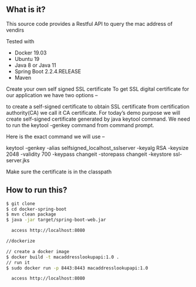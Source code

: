 ## What is it?
This source code provides a Restful API to query the mac address of vendirs

Tested with
* Docker 19.03
* Ubuntu 19
* Java 8 or Java 11
* Spring Boot 2.2.4.RELEASE
* Maven


Create your own self signed SSL certificate
To get SSL digital certificate for our application we have two options –

to create a self-signed certificate
to obtain SSL certificate from certification authority(CA) we call it CA certificate.
For today’s demo purpose we will create self-signed certificate generated by java keytool command. We need to run the keytool -genkey command from command prompt.

Here is the exact command we will use –

keytool -genkey -alias selfsigned_localhost_sslserver -keyalg RSA -keysize 2048 -validity 700 -keypass changeit -storepass changeit -keystore ssl-server.jks

Make sure the certificate is in the classpath

## How to run this?
```bash
$ git clone 
$ cd docker-spring-boot
$ mvn clean package
$ java -jar target/spring-boot-web.jar

  access http://localhost:8080

//dockerize

// create a docker image
$ docker build -t macaddresslookupapi:1.0 .
// run it
$ sudo docker run -p 8443:8443 macaddresslookupapi:1.0

  access http://localhost:8080
```

